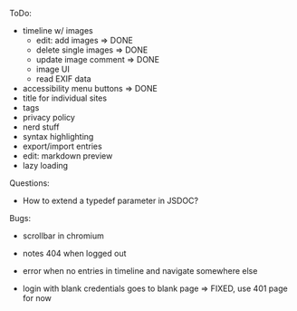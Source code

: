 
ToDo:

- timeline w/ images
  - edit: add images => DONE
  - delete single images => DONE
  - update image comment => DONE
  - image UI
  - read EXIF data
- accessibility menu buttons => DONE
- title for individual sites
- tags
- privacy policy
- nerd stuff
- syntax highlighting
- export/import entries
- edit: markdown preview
- lazy loading

Questions:

- How to extend a typedef parameter in JSDOC?

Bugs:

- scrollbar in chromium
- notes 404 when logged out
- error when no entries in timeline and navigate somewhere else

- login with blank credentials goes to blank page => FIXED, use 401 page for now
